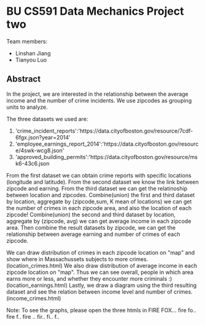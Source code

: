 BU CS591 Data Mechanics Project two
===================================

Team members: 
+ Linshan Jiang
+ Tianyou Luo
  
Abstract
--------
In the project, we are interested in the relationship between the average income and the number of crime incidents. 
We use zipcodes as grouping units to analyze.

The three datasets we used are:
<ol>
<li>'crime_incident_reports':'https://data.cityofboston.gov/resource/7cdf-6fgx.json?year=2014'</li>
<li>'employee_earnings_report_2014':'https://data.cityofboston.gov/resource/4swk-wcg8.json'</li>
<li>'approved_building_permits':'https://data.cityofboston.gov/resource/msk6-43c6.json</li>
</ol>

From the first dataset we can obtain crime reports with specific locations (longitude and latitude). 
From the second dataset we know the link between zipcode and earning.
From the third dataset we can get the relatinoship between location and zipcodes. 
Combine(union) the first and third dataset by location, aggregate by (zipcode,sum, K mean of locations) we can get the number of crimes in each zipcode area, and also the location of each zipcode!
Combine(union) the second and third dataset by location, aggregate by (zipcode, avg) we can get average income in each zipcode area.
Then combine the result datasets by zipcode, we can get the relationship between average earning and number of crimes of each zipcode. 

We can draw distribution of crimes in each zipcode location on "map" and show where in Massachussets subjects to more crimes.
(location_crimes.html)
We also draw distribution of average income in each zipcode location on "map". Thus we can see overall, people in which area earns more or less, and whether they encounter more criminals :)
(location_earnings.html)
Lastly, we draw a diagram using the third resulting dataset and see the relation between income level and number of crimes.
(income_crimes.html)

Note:
To see the graphs, please open the three htmls in FIRE FOX... fire fo.. fire f.. fire .. fir.. fi.. f..
